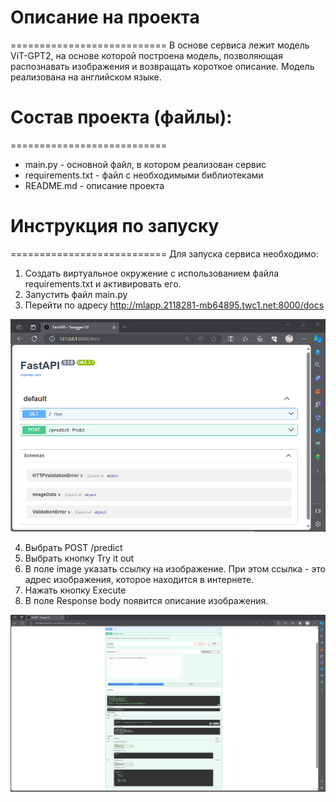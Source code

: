 # Описание на проекта
===========================
В основе сервиса лежит модель ViT-GPT2, на основе которой построена модель, позволяющая распознавать изображения и возвращать короткое описание.
Модель реализована на английском языке.

# Состав проекта (файлы):
===========================
- main.py - основной файл, в котором реализован сервис
- requirements.txt - файл с необходимыми библиотеками
- README.md - описание проекта

# Инструкция по запуску
===========================
Для запуска сервиса необходимо:
1. Создать виртуальное окружение с использованием файла requirements.txt и активировать его.
2. Запустить файл main.py
3. Перейти по адресу http://mlapp.2118281-mb64895.twc1.net:8000/docs

![Интерфейс в браузере](https://github.com/MSK68/ml_app/blob/main/svasilev/task03/img/img01.png "Интерфейс программы")

4. Выбрать POST /predict
5. Выбрать кнопку Try it out
6. В поле image указать ссылку на изображение. При этом ссылка - это адрес изображения, которое находится в интернете.
7. Нажать кнопку Execute
8. В поле Response body появится описание изображения.

![Результат работы программы](https://github.com/MSK68/ml_app/blob/main/svasilev/task03/img/img02.png "Результат работы программы")